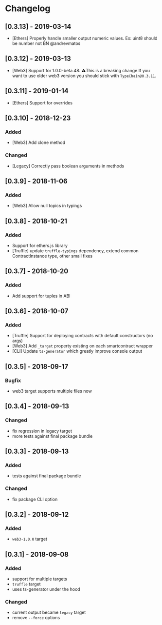 # Changelog

## [0.3.13] - 2019-03-14
- [Ethers] Properly handle smaller output numeric values. Ex: uint8 should be number not BN @andrevmatos

## [0.3.12] - 2019-03-13
- [Web3] Support for 1.0.0-beta.48. ⚠️This is a breaking change.If you want to use older web3 version you should stick with `TypeChain@0.3.11`.

## [0.3.11] - 2019-01-14
- [Ethers] Support for overrides

## [0.3.10] - 2018-12-23
### Added
- [Web3] Add clone method

### Changed
- [Legacy] Correctly pass boolean arguments in methods

## [0.3.9] - 2018-11-06
### Added
- [Web3] Allow null topics in typings

## [0.3.8] - 2018-10-21
### Added
- Support for ethers.js library
- [Truffle] update `truffle-typings` dependency, extend common ContractInstance type, other small fixes

## [0.3.7] - 2018-10-20
### Added
- Add support for tuples in ABI

## [0.3.6] - 2018-10-07
### Added
- [Truffle] Support for deploying contracts with default constructors (no args)
- [Web3] Add `_target` property existing on each smartcontract wrapper
- [CLI] Update `ts-generator` which greatly improve console output

## [0.3.5] - 2018-09-17
### Bugfix
- web3 target supports multiple files now

## [0.3.4] - 2018-09-13
### Changed
- fix regression in legacy target
- more tests against final package bundle

## [0.3.3] - 2018-09-13
### Added
- tests against final package bundle

### Changed
- fix package CLI option

## [0.3.2] - 2018-09-12
### Added
- `web3-1.0.0` target

## [0.3.1] - 2018-09-08
### Added
- support for multiple targets
- `truffle` target
- uses ts-generator under the hood

### Changed
- current output became `legacy` target
- remove `--force` options